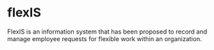# flexIS
FlexIS is an information system that has been proposed to record and manage employee requests for flexible work within an organization.
